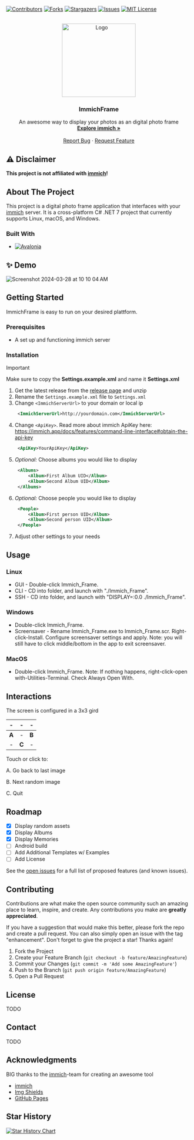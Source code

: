 [![Contributors][contributors-shield]][contributors-url]
[![Forks][forks-shield]][forks-url]
[![Stargazers][stars-shield]][stars-url]
[![Issues][issues-shield]][issues-url]
[![MIT License][license-shield]][license-url]



<!-- PROJECT LOGO -->
<br />
<div align="center">
  <a href="https://github.com/3rob3/ImmichFrame">
    <img src="https://raw.githubusercontent.com/immich-app/immich/main/design/immich-logo.svg" alt="Logo" width="200" height="200">
  </a>

  <h3 align="center">ImmichFrame</h3>

  <p align="center">
    An awesome way to display your photos as an digital photo frame
    <br />
    <a href="https://github.com/immich-app/immich"><strong>Explore immich »</strong></a>
    <br />
    <br />
    <a href="https://github.com/3rob3/ImmichFrame/issues">Report Bug</a>
    ·
    <a href="https://github.com/3rob3/ImmichFrame/issues">Request Feature</a>
  </p>
</div>

## ⚠️ Disclaimer

**This project is not affiliated with [immich][immich-github-url]!**

<!-- ABOUT THE PROJECT -->
## About The Project

This project is a digital photo frame application that interfaces with your [immich][immich-github-url] server. It is a cross-platform C# .NET 7 project that currently supports Linux, macOS, and Windows.

### Built With

* [![Avalonia][Avalonia]][Avalonia-url]

## ✨ Demo
![Screenshot 2024-03-28 at 10 10 04 AM](https://github.com/3rob3/ImmichFrame/assets/156599986/75720456-4ccc-4323-af77-b72f34952f40)

<!-- GETTING STARTED -->
## Getting Started

ImmichFrame is easy to run on your desired plattform.

### Prerequisites


- A set up and functioning immich server


### Installation

> [!IMPORTANT]  
> Make sure to copy the **Settings.example.xml** and name it **Settings.xml**

1. Get the latest release from the [release page][releases-url] and unzip
2. Rename the `Settings.example.xml` file to `Settings.xml`
3. Change `<ImmichServerUrl>` to your domain or local ip
   ```xml
    <ImmichServerUrl>http://yourdomain.com</ImmichServerUrl>
   ```
4. Change `<ApiKey>`. Read more about immich ApiKey here: https://immich.app/docs/features/command-line-interface#obtain-the-api-key
   ```xml
    <ApiKey>YourApiKey</ApiKey>
   ```
5. *Optional:* Choose albums you would like to display
   ```xml
    <Albums>
	    <Album>First Album UID</Album>
	    <Album>Second Album UID</Album>
    </Albums>
   ```
6. *Optional:* Choose people you would like to display
   ```xml
    <People>
	    <Album>First person UID</Album>
	    <Album>Second person UID</Album>
    </People>
   ```
7. Adjust other settings to your needs

<!-- USAGE EXAMPLES -->
## Usage
### Linux
- GUI - Double-click Immich_Frame.
- CLI - CD into folder, and launch with "./Immich_Frame".
- SSH - CD into folder, and launch with "DISPLAY=:0.0 ./Immich_Frame".
### Windows
- Double-click Immich_Frame.
- Screensaver - Rename Immich_Frame.exe to Immich_Frame.scr. Right-click-Install. Configure screensaver settings and apply. Note: you will still have to click middle/bottom in the app to exit screensaver.
### MacOS
- Double-click Immich_Frame. Note: If nothing happens, right-click-open with-Utilities-Terminal. Check Always Open With.

<!-- INTERACTIONS -->
## Interactions
The screen is configured in a 3x3 gird

|   -   |   -   |   -   |
| :---: | :---: | :---: |
| **A** |   -   | **B** |
|   -   | **C** |   -   |

Touch or click to:

A. Go back to last image

B. Next random image

C. Quit

<!-- ROADMAP -->
## Roadmap

- [x] Display random assets
- [x] Display Albums
- [x] Display Memories
- [ ] Android build
- [ ] Add Additional Templates w/ Examples
- [ ] Add License

See the [open issues](https://github.com/3rob3/ImmichFrame/issues) for a full list of proposed features (and known issues).

<!-- CONTRIBUTING -->
## Contributing

Contributions are what make the open source community such an amazing place to learn, inspire, and create. Any contributions you make are **greatly appreciated**.

If you have a suggestion that would make this better, please fork the repo and create a pull request. You can also simply open an issue with the tag "enhancement".
Don't forget to give the project a star! Thanks again!

1. Fork the Project
2. Create your Feature Branch (`git checkout -b feature/AmazingFeature`)
3. Commit your Changes (`git commit -m 'Add some AmazingFeature'`)
4. Push to the Branch (`git push origin feature/AmazingFeature`)
5. Open a Pull Request

<!-- LICENSE -->
## License

TODO

<!-- CONTACT -->
## Contact

TODO

<!-- ACKNOWLEDGMENTS -->
## Acknowledgments

BIG thanks to the [immich][immich-github-url]-team for creating an awesome tool

* [immich][immich-github-url]
* [Img Shields](https://shields.io)
* [GitHub Pages](https://pages.github.com)

## Star History

[![Star History Chart](https://api.star-history.com/svg?repos=3rob3/ImmichFrame&type=Date)](https://star-history.com/#3rob3/ImmichFrame&Date)



<!-- MARKDOWN LINKS & IMAGES -->
<!-- https://www.markdownguide.org/basic-syntax/#reference-style-links -->
[contributors-shield]: https://img.shields.io/github/contributors/3rob3/ImmichFrame.svg?style=for-the-badge
[contributors-url]: https://github.com/3rob3/ImmichFrame/graphs/contributors
[forks-shield]: https://img.shields.io/github/forks/3rob3/ImmichFrame.svg?style=for-the-badge
[forks-url]: https://github.com/3rob3/ImmichFrame/network/members
[stars-shield]: https://img.shields.io/github/stars/3rob3/ImmichFrame.svg?style=for-the-badge
[stars-url]: https://github.com/3rob3/ImmichFrame/stargazers
[issues-shield]: https://img.shields.io/github/issues/3rob3/ImmichFrame.svg?style=for-the-badge
[issues-url]: https://github.com/3rob3/ImmichFrame/issues
[license-shield]: https://img.shields.io/github/license/3rob3/ImmichFrame.svg?style=for-the-badge
[license-url]: https://github.com/3rob3/ImmichFrame/blob/master/LICENSE.txt
[releases-url]: https://github.com/3rob3/ImmichFrame/releases
[immich-github-url]: https://github.com/immich-app/immich
[pope-screenshot]: https://github.com/3rob3/ImmichFrame/assets/156599986/9b8a899c-c012-4262-b02c-59d5e011dbd7
[beach-screenshot]: https://github.com/3rob3/ImmichFrame/assets/156599986/a21a28d3-1111-4f35-8d4b-9d6ece84aac1
[Avalonia]: https://img.shields.io/badge/avalonia-purple?style=for-the-badge&logo=avalonia&logoColor=white
[Avalonia-url]: https://docs.avaloniaui.net/docs/welcome
